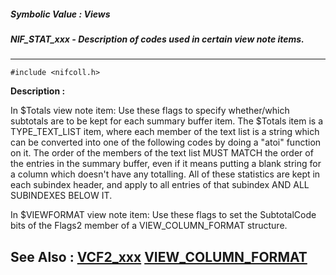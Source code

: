 ##### Symbolic Value : Views
##### NIF_STAT_xxx - Description of codes used in certain view note items.
---
```
#include <nifcoll.h>
```
**Description :**

In $Totals view note item: 
	Use these flags to specify whether/which subtotals are to be kept for 
each summary buffer item. The $Totals item is a TYPE_TEXT_LIST item, where each 
member of the text list is a string which can be converted into one of the 
following codes by doing a "atoi" function on it. The order of the members of 
the text list MUST MATCH the order of the entries in the summary buffer, even 
if it means putting a blank string for a column which doesn't have any 
totalling.  All of these statistics are kept in each subindex header, and apply 
to all entries of that subindex AND ALL SUBINDEXES BELOW IT. 

In $VIEWFORMAT view note item: 
	Use these flags to set the SubtotalCode bits of the Flags2 member of a 
VIEW_COLUMN_FORMAT structure. 


**See Also :**
[VCF2_xxx](/domino-c-api-docs/reference/Symb/VCF2_xxx)
[VIEW_COLUMN_FORMAT](/domino-c-api-docs/reference/Data/VIEW_COLUMN_FORMAT)
---
